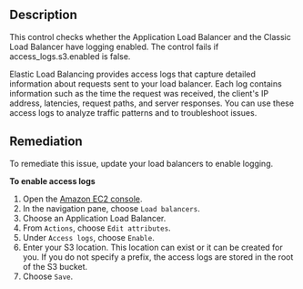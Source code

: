 ## Description

This control checks whether the Application Load Balancer and the Classic Load Balancer have logging enabled. The control fails if access_logs.s3.enabled is false.

Elastic Load Balancing provides access logs that capture detailed information about requests sent to your load balancer. Each log contains information such as the time the request was received, the client's IP address, latencies, request paths, and server responses. You can use these access logs to analyze traffic patterns and to troubleshoot issues.

## Remediation

To remediate this issue, update your load balancers to enable logging.

**To enable access logs**

1. Open the [Amazon EC2 console](https://console.aws.amazon.com/ec2/).
2. In the navigation pane, choose `Load balancers`.
3. Choose an Application Load Balancer.
4. From `Actions`, choose `Edit attributes`.
5. Under `Access logs`, choose `Enable`.
6. Enter your S3 location. This location can exist or it can be created for you. If you do not specify a prefix, the access logs are stored in the root of the S3 bucket.
7. Choose `Save`.